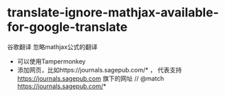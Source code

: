 # translate-ignore-mathjax-available-for-google-translate
谷歌翻译 忽略mathjax公式的翻译

- 可以使用Tampermonkey
- 添加网页，比如https://journals.sagepub.com/* ， 代表支持 https://journals.sagepub.com 旗下的网址
// @match        https://journals.sagepub.com/*

